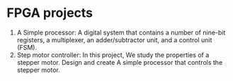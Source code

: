 # FPGA projects

1. A Simple processor: A digital system that contains a number of nine-bit registers, a multiplexer, an adder/subtractor
unit, and a control unit (FSM).
2. Step motor controller: In this project, We study the properties of a stepper motor.  Design and create A simple processor that controls the stepper motor.

